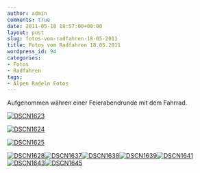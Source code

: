 ```yaml
---
author: admin
comments: true
date: 2011-05-18 18:57:00+00:00
layout: post
slug: fotos-vom-radfahren-18-05-2011
title: Fotos vom Radfahren 18.05.2011
wordpress_id: 94
categories:
- Fotos
- Radfahren
tags:
- Alpen Radeln Fotos
---
```


Aufgenommen währen einer Feierabendrunde mit dem Fahrrad.

[![DSCN1623](https://andydunkel.net/assets/uploads/2011/05/DSCN1623_thumb1.jpg)](https://andydunkel.net/assets/uploads/2011/05/DSCN16231.jpg)

<!-- more -->

[![DSCN1624](https://andydunkel.net/assets/uploads/2011/05/DSCN1624_thumb.jpg)](https://andydunkel.net/assets/uploads/2011/05/DSCN1624.jpg)

[![DSCN1625](https://andydunkel.net/assets/uploads/2011/05/DSCN1625_thumb.jpg)](https://andydunkel.net/assets/uploads/2011/05/DSCN1625.jpg)

[![DSCN1628](https://andydunkel.net/assets/uploads/2011/05/DSCN1628_thumb.jpg)](https://andydunkel.net/assets/uploads/2011/05/DSCN1628.jpg)[![DSCN1637](https://andydunkel.net/assets/uploads/2011/05/DSCN1637_thumb.jpg)](https://andydunkel.net/assets/uploads/2011/05/DSCN1637.jpg)[![DSCN1638](https://andydunkel.net/assets/uploads/2011/05/DSCN1638_thumb.jpg)](https://andydunkel.net/assets/uploads/2011/05/DSCN1638.jpg)[![DSCN1639](https://andydunkel.net/assets/uploads/2011/05/DSCN1639_thumb.jpg)](https://andydunkel.net/assets/uploads/2011/05/DSCN1639.jpg)[![DSCN1641](https://andydunkel.net/assets/uploads/2011/05/DSCN1641_thumb.jpg)](https://andydunkel.net/assets/uploads/2011/05/DSCN1641.jpg)[![DSCN1643](https://andydunkel.net/assets/uploads/2011/05/DSCN1643_thumb.jpg)](https://andydunkel.net/assets/uploads/2011/05/DSCN1643.jpg)[![DSCN1645](https://andydunkel.net/assets/uploads/2011/05/DSCN1645_thumb.jpg)](https://andydunkel.net/assets/uploads/2011/05/DSCN1645.jpg)
